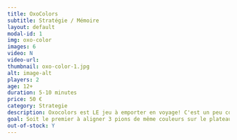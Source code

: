 ```yaml
---
title: OxoColors
subtitle: Stratégie / Mémoire
layout: default
modal-id: 1
img: oxo-color
images: 6
video: N
video-url: 
thumbnail: oxo-color-1.jpg
alt: image-alt
players: 2
age: 12+
duration: 5-10 minutes
price: 50 €
category: Strategie
description: Oxocolors est LE jeu à emporter en voyage! C'est un peu comme un oxo mais en trois dimensions et avec des couleurs!
goal: Soit le premier à aligner 3 pions de même couleurs sur le plateau.
out-of-stock: Y
---
```

